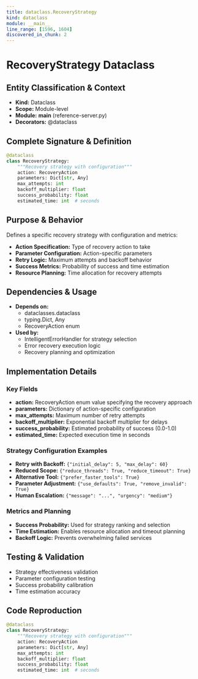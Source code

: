 ```yaml
---
title: dataclass.RecoveryStrategy
kind: dataclass
module: __main__
line_range: [1596, 1604]
discovered_in_chunk: 2
---
```


# RecoveryStrategy Dataclass

## Entity Classification & Context
- **Kind:** Dataclass
- **Scope:** Module-level
- **Module:** __main__ (reference-server.py)
- **Decorators:** @dataclass

## Complete Signature & Definition
```python
@dataclass
class RecoveryStrategy:
    """Recovery strategy with configuration"""
    action: RecoveryAction
    parameters: Dict[str, Any]
    max_attempts: int
    backoff_multiplier: float
    success_probability: float
    estimated_time: int  # seconds
```

## Purpose & Behavior
Defines a specific recovery strategy with configuration and metrics:
- **Action Specification:** Type of recovery action to take
- **Parameter Configuration:** Action-specific parameters
- **Retry Logic:** Maximum attempts and backoff behavior
- **Success Metrics:** Probability of success and time estimation
- **Resource Planning:** Time allocation for recovery attempts

## Dependencies & Usage
- **Depends on:**
  - dataclasses.dataclass
  - typing.Dict, Any
  - RecoveryAction enum
- **Used by:**
  - IntelligentErrorHandler for strategy selection
  - Error recovery execution logic
  - Recovery planning and optimization

## Implementation Details

### Key Fields
- **action:** RecoveryAction enum value specifying the recovery approach
- **parameters:** Dictionary of action-specific configuration
- **max_attempts:** Maximum number of retry attempts
- **backoff_multiplier:** Exponential backoff multiplier for delays
- **success_probability:** Estimated probability of success (0.0-1.0)
- **estimated_time:** Expected execution time in seconds

### Strategy Configuration Examples
- **Retry with Backoff:** `{"initial_delay": 5, "max_delay": 60}`
- **Reduced Scope:** `{"reduce_threads": True, "reduce_timeout": True}`
- **Alternative Tool:** `{"prefer_faster_tools": True}`
- **Parameter Adjustment:** `{"use_defaults": True, "remove_invalid": True}`
- **Human Escalation:** `{"message": "...", "urgency": "medium"}`

### Metrics and Planning
- **Success Probability:** Used for strategy ranking and selection
- **Time Estimation:** Enables resource allocation and timeout planning
- **Backoff Logic:** Prevents overwhelming failed services

## Testing & Validation
- Strategy effectiveness validation
- Parameter configuration testing
- Success probability calibration
- Time estimation accuracy

## Code Reproduction
```python
@dataclass
class RecoveryStrategy:
    """Recovery strategy with configuration"""
    action: RecoveryAction
    parameters: Dict[str, Any]
    max_attempts: int
    backoff_multiplier: float
    success_probability: float
    estimated_time: int  # seconds
```
